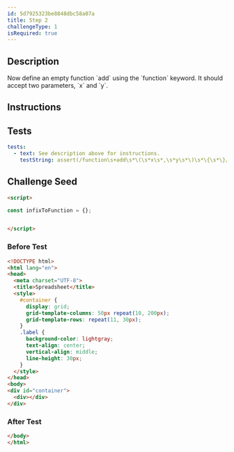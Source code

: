```yaml
---
id: 5d7925323be8848dbc58a07a
title: Step 2
challengeType: 1
isRequired: true
---
```


## Description
<section id='description'>
Now define an empty function `add` using the `function` keyword.
It should accept two parameters, `x` and `y`.
</section>

## Instructions
<section id='instructions'>

</section>

## Tests
<section id='tests'>

```yml
tests:
  - text: See description above for instructions.
    testString: assert(/function\s+add\s*\(\s*x\s*,\s*y\s*\)\s*\{\s*\}/.test(code));

```

</section>

## Challenge Seed
<section id='challengeSeed'>

<div id='html-seed'>

```html
<script>

const infixToFunction = {};


</script>
```

</div>


### Before Test
<div id='html-setup'>

```html
<!DOCTYPE html>
<html lang="en">
<head>
  <meta charset="UTF-8">
  <title>Spreadsheet</title>
  <style>
    #container {
      display: grid;
      grid-template-columns: 50px repeat(10, 200px);
      grid-template-rows: repeat(11, 30px);
    }
    .label {
      background-color: lightgray;
      text-align: center;
      vertical-align: middle;
      line-height: 30px;
    }
  </style>
</head>
<body>
<div id="container">
  <div></div>
</div>
```

</div>


### After Test
<div id='html-teardown'>

```html
</body>
</html>
```

</div>


</section>
